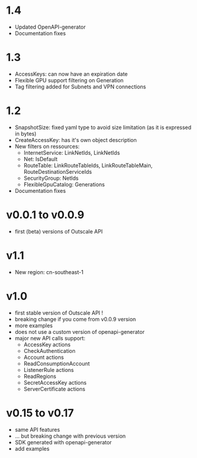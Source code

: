 # 1.4

- Updated OpenAPI-generator
- Documentation fixes

# 1.3

- AccessKeys: can now have an expiration date
- Flexible GPU support filtering on Generation
- Tag filtering added for Subnets and VPN connections

# 1.2

- SnapshotSize: fixed yaml type to avoid size limitation (as it is expressed in bytes)
- CreateAccessKey: has it's own object description
- New filters on ressources:
  - InternetService: LinkNetIds, LinkNetIds
  - Net: IsDefault
  - RouteTable: LinkRouteTableIds, LinkRouteTableMain, RouteDestinationServiceIds
  - SecurityGroup: NetIds
  - FlexibleGpuCatalog: Generations
- Documentation fixes

# v0.0.1 to v0.0.9

- first (beta) versions of Outscale API

# v1.1

- New region: cn-southeast-1

# v1.0

- first stable version of Outscale API !
- breaking change if you come from v0.0.9 version
- more examples
- does not use a custom version of openapi-generator
- major new API calls support:
  - AccessKey actions
  - CheckAuthentication
  - Account actions
  - ReadConsumptionAccount
  - ListenerRule actions
  - ReadRegions
  - SecretAccessKey actions
  - ServerCertificate actions

# v0.15 to v0.17

- same API features
- ... but breaking change with previous version
- SDK generated with openapi-generator
- add examples
